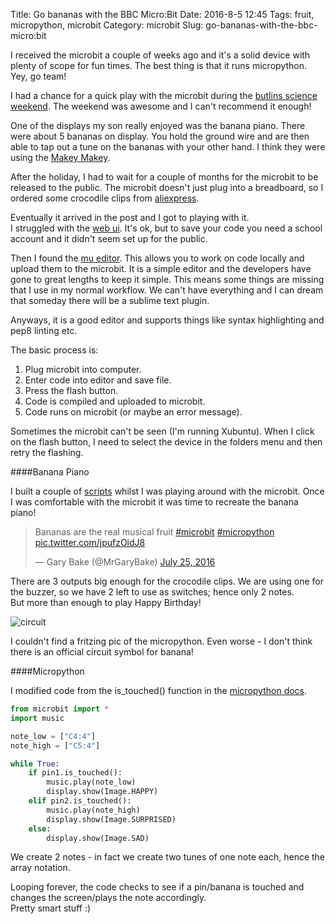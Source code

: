 Title: Go bananas with the BBC Micro:Bit
Date: 2016-8-5 12:45
Tags: fruit, micropython, microbit
Category: microbit
Slug: go-bananas-with-the-bbc-micro:bit

I received the microbit a couple of weeks ago and it's a solid device with plenty of scope for fun times.
The best thing is that it runs micropython. Yey, go team!

I had a chance for a quick play with the microbit during the [butlins science weekend](https://www.butlins.com/where-to-stay-dine-and-play/where-to-play/astonishing-science-weekend/).
The weekend was awesome and I can't recommend it enough!

One of the displays my son really enjoyed was the banana piano. There were about 5 bananas on display. You hold the ground wire and are then able to tap out a tune on the bananas with your other hand.
I think they were using the [Makey Makey](http://makeymakey.com).

After the holiday, I had to wait for a couple of months for the microbit to be released to the public. The microbit doesn't just plug into a breadboard, so I ordered some crocodile clips from [aliexpress](http://s.click.aliexpress.com/e/JamUbynmy).  

Eventually it arrived in the post and I got to playing with it.  
I struggled with the [web ui](https://www.microbit.co.uk/create-code). It's ok, but to save your code you need a school account and it didn't seem set up for the public.

Then I found the [mu editor](http://codewith.mu/). This allows you to work on code locally and upload them to the microbit.
It is a simple editor and the developers have gone to great lengths to keep it simple. This means some things are missing that I use in my normal workflow.
We can't have everything and I can dream that someday there will be a sublime text plugin.

Anyways, it is a good editor and supports things like syntax highlighting and pep8 linting etc.

The basic process is:

1. Plug microbit into computer.  
2. Enter code into editor and save file.  
3. Press the flash button.  
4. Code is compiled and uploaded to microbit.  
5. Code runs on microbit (or maybe an error message).  

Sometimes the microbit can't be seen (I'm running Xubuntu). When I click on the flash button, I need to select the device in the folders menu and then retry the flashing.

####Banana Piano

I built a couple of [scripts](https://github.com/garybake/microbake) whilst I was playing around with the microbit. Once I was comfortable with the microbit it was time to recreate the banana piano!

<blockquote class="twitter-video" data-lang="en"><p lang="en" dir="ltr">Bananas are the real musical fruit <a href="https://twitter.com/hashtag/microbit?src=hash">#microbit</a> <a href="https://twitter.com/hashtag/micropython?src=hash">#micropython</a> <a href="https://t.co/jpufzOidJ8">pic.twitter.com/jpufzOidJ8</a></p>&mdash; Gary Bake (@MrGaryBake) <a href="https://twitter.com/MrGaryBake/status/757539736886050816">July 25, 2016</a></blockquote>
<script async src="//platform.twitter.com/widgets.js" charset="utf-8"></script>

There are 3 outputs big enough for the crocodile clips. We are using one for the buzzer, so we have 2 left to use as switches; hence only 2 notes.  
But more than enough to play Happy Birthday!

![circuit]({filename}/images/microbit/bananapiano_schem.png)

I couldn't find a fritzing pic of the micropython. Even worse - I don't think there is an official circuit symbol for banana!

####Micropython

I modified code from the is_touched() function in the [micropython docs](https://microbit-micropython.readthedocs.io/en/latest/).

```python
from microbit import *
import music

note_low = ["C4:4"]
note_high = ["C5:4"]

while True:
    if pin1.is_touched():
        music.play(note_low)
        display.show(Image.HAPPY)
    elif pin2.is_touched():
        music.play(note_high)
        display.show(Image.SURPRISED)
    else:
        display.show(Image.SAD)
```

We create 2 notes - in fact we create two tunes of one note each, hence the array notation.

Looping forever, the code checks to see if a pin/banana is touched and changes the screen/plays the note accordingly.  
Pretty smart stuff :)
